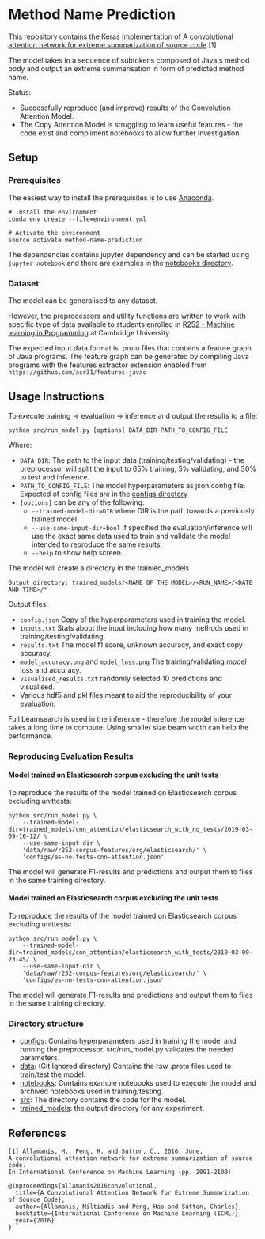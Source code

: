 # Method Name Prediction
This repository contains the Keras Implementation of [A convolutional attention network for extreme summarization of source code](https://arxiv.org/abs/1602.03001) [1]

The model takes in a sequence of subtokens composed of Java's method body and output an extreme summarisation in form of predicted method name.

Status:
* Successfully reproduce (and improve) results of the Convolution Attention Model.
* The Copy Attention Model is struggling to learn useful features - the code exist and compliment notebooks to allow further investigation.

## Setup
### Prerequisites 
The easiest way to install the prerequisites is to use [Anaconda](https://conda.io/en/latest/). 

```
# Install the environment
conda env create --file=environment.yml

# Activate the environment
source activate method-name-prediction

```

The dependencies contains jupyter dependency and can be started using `jupyter notebook`
and there are examples in the [notebooks directory](https://github.com/samialabed/method-name-prediction/tree/master/notebooks).


### Dataset

The model can be generalised to any dataset.

However, the preprocessors and utility functions are written to work with specific type of data available to students enrolled in [R252 - Machine learning in Programming](https://www.cl.cam.ac.uk/teaching/1819/R252/) at Cambridge University.

The expected input data format is .proto files that contains a feature graph of Java programs.
The feature graph can be generated by compiling Java programs with the features extractor extension enabled from `https://github.com/acr31/features-javac` 

## Usage Instructions

To execute training -> evaluation -> inference and output the results to a file: 

```python src/run_model.py [options] DATA_DIR PATH_TO_CONFIG_FILE ```

Where: 
* `DATA_DIR`: The path to the input data (training/testing/validating) - the preprocessor will split the input to 65% training, 5% validating, and 30% to test and inference.
* `PATH_TO_CONFIG_FILE`: The model hyperparameters as json config file. Expected of config files are in the [configs directory](https://github.com/samialabed/method-name-prediction/tree/master/configs)
* `[options]` can be any of the following:
  * `--trained-model-dir=DIR` where DIR is the path towards a previously trained model.
  * `--use-same-input-dir=bool` if specified the evaluation/inference will use the exact same data used to train and validate the model intended to reproduce the same results. 
  * `--help` to show help screen.


The model will create a directory in the trainied_models

```Output directory: trained_models/<NAME OF THE MODEL>/<RUN_NAME>/<DATE AND TIME>/*```


Output files:
* `config.json` Copy of the hyperparameters used in training the model.
* `inputs.txt` Stats about the input including how many methods used in training/testing/validating.
* `results.txt` The model f1 score, unknown accuracy, and exact copy accuracy.
* `model_accuracy.png` and `model_loss.png` The training/validating model loss and accuracy.
* `visualised_results.txt` randomly selected 10 predictions and visualised.
* Various hdf5 and pkl files meant to aid the reproducibility of your evaluation.


Full beamsearch is used in the inference - therefore the model inference takes a long time to compute. Using smaller size beam width can help the performance.

### Reproducing Evaluation Results
#### Model trained on Elasticsearch corpus excluding the unit tests
To reproduce the results of the model trained on Elasticsearch corpus excluding unittests:
```
python src/run_model.py \
    --trained-model-dir=trained_models/cnn_attention/elasticsearch_with_no_tests/2019-03-09-16-12/ \
    --use-same-input-dir \
    'data/raw/r252-corpus-features/org/elasticsearch/' \
    'configs/es-no-tests-cnn-attention.json'
```
The model will generate F1-results and predictions and output them to files in the same training directory.

#### Model trained on Elasticsearch corpus excluding the unit tests
To reproduce the results of the model trained on Elasticsearch corpus excluding unittests:
```
python src/run_model.py \
    --trained-model-dir=trained_models/cnn_attention/elasticsearch_with_tests/2019-03-09-23-45/ \
    --use-same-input-dir \
    'data/raw/r252-corpus-features/org/elasticsearch/' \
    'configs/es-no-tests-cnn-attention.json'
```
The model will generate F1-results and predictions and output them to files in the same training directory.


### Directory structure

* [configs](https://github.com/samialabed/method-name-prediction/tree/master/configs): Contains hyperparameters used in training the model and running the preprocessor. src/run_model.py validates the needed parameters.
* [data](https://github.com/samialabed/method-name-prediction/tree/master/data): (Git Ignored directory) Contains the raw .proto files used to train/test the model.
* [notebooks](https://github.com/samialabed/method-name-prediction/tree/master/notebooks): Contains example notebooks used to execute the model and archived notebooks used in training/testing.
* [src](https://github.com/samialabed/method-name-prediction/tree/master/src): The directory contains the code for the model. 
* [trained_models](https://github.com/samialabed/method-name-prediction/tree/master/trained_models/): the output directory for any experiment.

## References 
````
[1] Allamanis, M., Peng, H. and Sutton, C., 2016, June. 
A convolutional attention network for extreme summarization of source code.  
In International Conference on Machine Learning (pp. 2091-2100).

@inproceedings{allamanis2016convolutional,
  title={A Convolutional Attention Network for Extreme Summarization of Source Code},
  author={Allamanis, Miltiadis and Peng, Hao and Sutton, Charles},
  booktitle={International Conference on Machine Learning (ICML)},
  year={2016}
}
````
